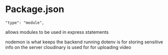 # Package.json 
```
"type": "module",
```
allows modules to be used in express statements

nodemon is what keeps the backend running
dotenv is for storing sensitive info on the server
cloudinary is used for for uploading video
